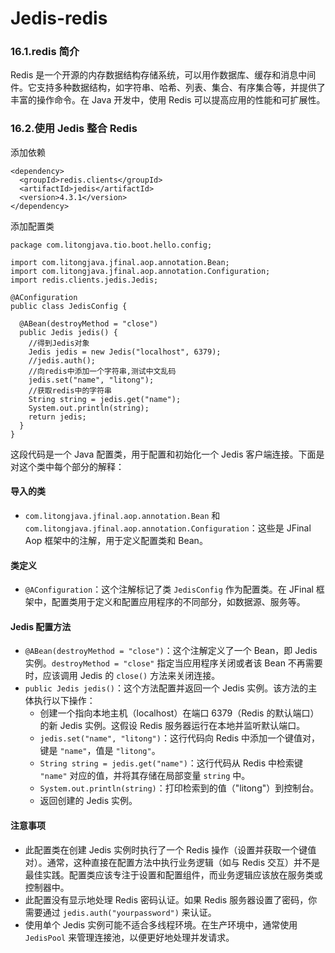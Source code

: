 # Jedis-redis

### 16.1.redis 简介

Redis 是一个开源的内存数据结构存储系统，可以用作数据库、缓存和消息中间件。它支持多种数据结构，如字符串、哈希、列表、集合、有序集合等，并提供了丰富的操作命令。在 Java 开发中，使用 Redis 可以提高应用的性能和可扩展性。

### 16.2.使用 Jedis 整合 Redis

添加依赖

```
<dependency>
  <groupId>redis.clients</groupId>
  <artifactId>jedis</artifactId>
  <version>4.3.1</version>
</dependency>

```

添加配置类

```
package com.litongjava.tio.boot.hello.config;

import com.litongjava.jfinal.aop.annotation.Bean;
import com.litongjava.jfinal.aop.annotation.Configuration;
import redis.clients.jedis.Jedis;

@AConfiguration
public class JedisConfig {

  @ABean(destroyMethod = "close")
  public Jedis jedis() {
    //得到Jedis对象
    Jedis jedis = new Jedis("localhost", 6379);
    //jedis.auth();
    //向redis中添加一个字符串,测试中文乱码
    jedis.set("name", "litong");
    //获取redis中的字符串
    String string = jedis.get("name");
    System.out.println(string);
    return jedis;
  }
}
```

这段代码是一个 Java 配置类，用于配置和初始化一个 Jedis 客户端连接。下面是对这个类中每个部分的解释：

#### 导入的类

- `com.litongjava.jfinal.aop.annotation.Bean` 和 `com.litongjava.jfinal.aop.annotation.Configuration`：这些是 JFinal Aop 框架中的注解，用于定义配置类和 Bean。

#### 类定义

- `@AConfiguration`：这个注解标记了类 `JedisConfig` 作为配置类。在 JFinal 框架中，配置类用于定义和配置应用程序的不同部分，如数据源、服务等。

#### Jedis 配置方法

- `@ABean(destroyMethod = "close")`：这个注解定义了一个 Bean，即 Jedis 实例。`destroyMethod = "close"` 指定当应用程序关闭或者该 Bean 不再需要时，应该调用 Jedis 的 `close()` 方法来关闭连接。
- `public Jedis jedis()`：这个方法配置并返回一个 Jedis 实例。该方法的主体执行以下操作：
  - 创建一个指向本地主机（localhost）在端口 6379（Redis 的默认端口）的新 Jedis 实例。这假设 Redis 服务器运行在本地并监听默认端口。
  - `jedis.set("name", "litong")`：这行代码向 Redis 中添加一个键值对，键是 `"name"`，值是 `"litong"`。
  - `String string = jedis.get("name")`：这行代码从 Redis 中检索键 `"name"` 对应的值，并将其存储在局部变量 `string` 中。
  - `System.out.println(string)`：打印检索到的值（"litong"）到控制台。
  - 返回创建的 Jedis 实例。

#### 注意事项

- 此配置类在创建 Jedis 实例时执行了一个 Redis 操作（设置并获取一个键值对）。通常，这种直接在配置方法中执行业务逻辑（如与 Redis 交互）并不是最佳实践。配置类应该专注于设置和配置组件，而业务逻辑应该放在服务类或控制器中。
- 此配置没有显示地处理 Redis 密码认证。如果 Redis 服务器设置了密码，你需要通过 `jedis.auth("yourpassword")` 来认证。
- 使用单个 Jedis 实例可能不适合多线程环境。在生产环境中，通常使用 `JedisPool` 来管理连接池，以便更好地处理并发请求。
